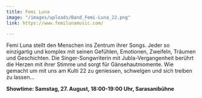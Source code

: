 ```yaml
---
title: Femi Luna
image: "/images/uploads/Band_Femi-Luna_22.png"
link: https://www.femilunamusic.com/

---
```

Femi Luna stellt den Menschen ins Zentrum ihrer Songs. Jeder so einzigartig und komplex mit seinen Gefühlen, Emotionen, Zweifeln, Träumen und Geschichten. Die Singer-Songwriterin mit Jubla-Vergangenheit berührt die Herzen mit ihrer Stimme und sorgt für Gänsehautmomente. Wie gemacht um mit uns am Kulti 22 zu geniessen, schwelgen und sich treiben zu lassen...

**Showtime: Samstag, 27. August, 18:00-19:00 Uhr, Sarasanibühne**